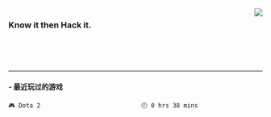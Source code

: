 <img align='right' src='https://github-readme-stats.vercel.app/api?username=1nfsr&show_icons=true&&hide=contribs,issues,stars&&hide_border=true&&hide_title=true' />

### Know it then Hack it.
<br />
<br />
<br />
<hr />

<!-- steam-box start -->
#### - 最近玩过的游戏
```text
🎮 Dota 2                            🕘 0 hrs 38 mins
```
<!-- Powered by https://github.com/YouEclipse/steam-box . -->
<!-- steam-box end -->